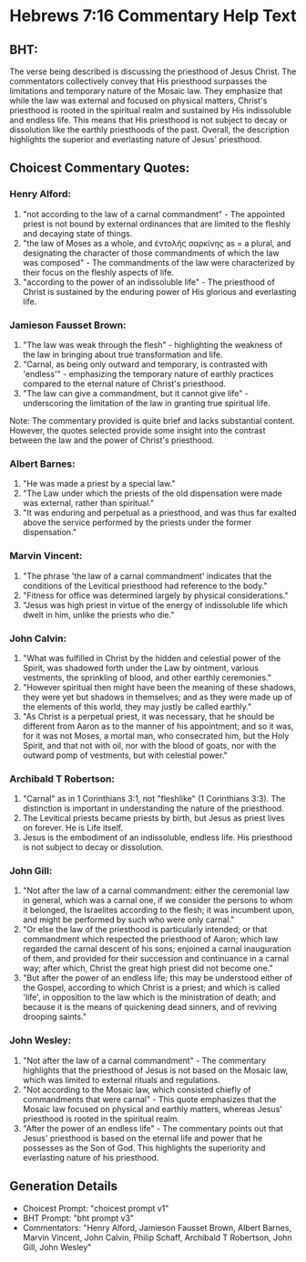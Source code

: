 # Hebrews 7:16 Commentary Help Text

## BHT:
The verse being described is discussing the priesthood of Jesus Christ. The commentators collectively convey that His priesthood surpasses the limitations and temporary nature of the Mosaic law. They emphasize that while the law was external and focused on physical matters, Christ's priesthood is rooted in the spiritual realm and sustained by His indissoluble and endless life. This means that His priesthood is not subject to decay or dissolution like the earthly priesthoods of the past. Overall, the description highlights the superior and everlasting nature of Jesus' priesthood.

## Choicest Commentary Quotes:
### Henry Alford:
1. "not according to the law of a carnal commandment" - The appointed priest is not bound by external ordinances that are limited to the fleshly and decaying state of things.
2. "the law of Moses as a whole, and ἐντολῆς σαρκίνης as = a plural, and designating the character of those commandments of which the law was composed" - The commandments of the law were characterized by their focus on the fleshly aspects of life.
3. "according to the power of an indissoluble life" - The priesthood of Christ is sustained by the enduring power of His glorious and everlasting life.

### Jamieson Fausset Brown:
1. "The law was weak through the flesh" - highlighting the weakness of the law in bringing about true transformation and life.
2. "Carnal, as being only outward and temporary, is contrasted with 'endless'" - emphasizing the temporary nature of earthly practices compared to the eternal nature of Christ's priesthood.
3. "The law can give a commandment, but it cannot give life" - underscoring the limitation of the law in granting true spiritual life.

Note: The commentary provided is quite brief and lacks substantial content. However, the quotes selected provide some insight into the contrast between the law and the power of Christ's priesthood.

### Albert Barnes:
1. "He was made a priest by a special law."
2. "The Law under which the priests of the old dispensation were made was external, rather than spiritual."
3. "It was enduring and perpetual as a priesthood, and was thus far exalted above the service performed by the priests under the former dispensation."

### Marvin Vincent:
1. "The phrase 'the law of a carnal commandment' indicates that the conditions of the Levitical priesthood had reference to the body." 
2. "Fitness for office was determined largely by physical considerations." 
3. "Jesus was high priest in virtue of the energy of indissoluble life which dwelt in him, unlike the priests who die."

### John Calvin:
1. "What was fulfilled in Christ by the hidden and celestial power of the Spirit, was shadowed forth under the Law by ointment, various vestments, the sprinkling of blood, and other earthly ceremonies."
2. "However spiritual then might have been the meaning of these shadows, they were yet but shadows in themselves; and as they were made up of the elements of this world, they may justly be called earthly."
3. "As Christ is a perpetual priest, it was necessary, that he should be different from Aaron as to the manner of his appointment; and so it was, for it was not Moses, a mortal man, who consecrated him, but the Holy Spirit, and that not with oil, nor with the blood of goats, nor with the outward pomp of vestments, but with celestial power."

### Archibald T Robertson:
1. "Carnal" as in 1 Corinthians 3:1, not "fleshlike" (1 Corinthians 3:3). The distinction is important in understanding the nature of the priesthood.
2. The Levitical priests became priests by birth, but Jesus as priest lives on forever. He is Life itself.
3. Jesus is the embodiment of an indissoluble, endless life. His priesthood is not subject to decay or dissolution.

### John Gill:
1. "Not after the law of a carnal commandment: either the ceremonial law in general, which was a carnal one, if we consider the persons to whom it belonged, the Israelites according to the flesh; it was incumbent upon, and might be performed by such who were only carnal."
2. "Or else the law of the priesthood is particularly intended; or that commandment which respected the priesthood of Aaron; which law regarded the carnal descent of his sons; enjoined a carnal inauguration of them, and provided for their succession and continuance in a carnal way; after which, Christ the great high priest did not become one."
3. "But after the power of an endless life; this may be understood either of the Gospel, according to which Christ is a priest; and which is called 'life', in opposition to the law which is the ministration of death; and because it is the means of quickening dead sinners, and of reviving drooping saints."

### John Wesley:
1. "Not after the law of a carnal commandment" - The commentary highlights that the priesthood of Jesus is not based on the Mosaic law, which was limited to external rituals and regulations.
2. "Not according to the Mosaic law, which consisted chiefly of commandments that were carnal" - This quote emphasizes that the Mosaic law focused on physical and earthly matters, whereas Jesus' priesthood is rooted in the spiritual realm.
3. "After the power of an endless life" - The commentary points out that Jesus' priesthood is based on the eternal life and power that he possesses as the Son of God. This highlights the superiority and everlasting nature of his priesthood.


## Generation Details
- Choicest Prompt: "choicest prompt v1"
- BHT Prompt: "bht prompt v3"
- Commentators: "Henry Alford, Jamieson Fausset Brown, Albert Barnes, Marvin Vincent, John Calvin, Philip Schaff, Archibald T Robertson, John Gill, John Wesley"
